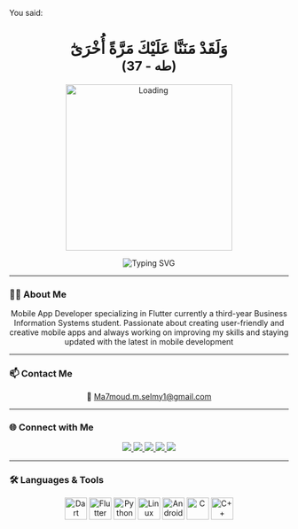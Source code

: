 You said:
<h1 align="center" dir="rtl"> 
  وَلَقَدْ مَنَنَّا عَلَيْكَ مَرَّةً أُخْرَىٰٓ   
  <br/> 
  <small>(طه - 37)</small> 
</h1> 

<p align="center"> 
  <img src="https://media3.giphy.com/media/v1.Y2lkPTc5MGI3NjExdWZvaDdmbTVwNzFjcGNweGlqZXpuM21iOTJmYThzMHd4MzlzaDNnayZlcD12MV9pbnRlcm5hbF9naWZfYnlfaWQmY3Q9Zw/HyOOyynWxMxig/giphy.gif" alt="Loading" width="300"/> 
</p> 

<p align="center"> 
  <img src="https://readme-typing-svg.demolab.com?font=Fira+Code&weight=700&size=36&pause=1000&color=00BFFF&center=true&vCenter=true&width=435&lines=Hi+I%27m+Ma7moud+Selmy" alt="Typing SVG" /> 
</p> 

--- 
 
### 👨‍💻 About Me 
<p align="center"> 
  Mobile App Developer specializing in Flutter currently a third-year Business Information Systems student. Passionate about creating user-friendly and creative mobile apps and always working on improving my skills and staying updated with the latest in mobile development
</p> 
 
--- 
 
### 📫 Contact Me   
<p align="center"> 
  📧 <a href="mailto:Ma7moud.m.selmy1@gmail.com">Ma7moud.m.selmy1@gmail.com</a> 
</p> 
 
--- 
 
### 🌐 Connect with Me   
<p align="center"> 
  <a href="https://www.linkedin.com/in/mahmoud-selmy-862162335" target="_blank"> 
    <img src="https://img.shields.io/badge/LinkedIn-0077B5?style=for-the-badge&logo=linkedin&logoColor=white" /> 
  </a> 
  <a href="https://www.youtube.com/@Ma7moudSelmy" target="_blank"> 
    <img src="https://img.shields.io/badge/YouTube-FF0000?style=for-the-badge&logo=youtube&logoColor=white" /> 
  </a> 
  <a href="https://codeforces.com/profile/Ma7moudSelmy1" target="_blank"> 
    <img src="https://img.shields.io/badge/Codeforces-1F8ACB?style=for-the-badge&logo=codeforces&logoColor=white" /> 
  </a> 
  <a href="https://wa.me/201098494030" target="_blank"> 
    <img src="https://img.shields.io/badge/WhatsApp-25D366?style=for-the-badge&logo=whatsapp&logoColor=white" /> 
  </a> 
  <a href="https://www.facebook.com/share/1EFVuHVECn/" target="_blank"> 
    <img src="https://img.shields.io/badge/Facebook-1877F2?style=for-the-badge&logo=facebook&logoColor=white" /> 
  </a>
</p> 
 
--- 
 
### 🛠️ Languages & Tools 
<p align="center"> 
  <img src="https://cdn.jsdelivr.net/gh/devicons/devicon/icons/dart/dart-original.svg" title="Dart" width="40" /> 
  <img src="https://cdn.jsdelivr.net/gh/devicons/devicon/icons/flutter/flutter-original.svg" title="Flutter" width="40" /> 
  <img src="https://cdn.jsdelivr.net/gh/devicons/devicon/icons/python/python-original.svg" title="Python" width="40" /> 
  <img src="https://cdn.jsdelivr.net/gh/devicons/devicon/icons/linux/linux-original.svg" title="Linux" width="40" /> 
  <img src="https://cdn.jsdelivr.net/gh/devicons/devicon/icons/android/android-original.svg" title="Android" width="40" /> 
  <img src="https://cdn.jsdelivr.net/gh/devicons/devicon/icons/c/c-original.svg" title="C" width="40" /> 
  <img src="https://cdn.jsdelivr.net/gh/devicons/devicon/icons/cplusplus/cplusplus-original.svg" title="C++" width="40" /> 
</p>
